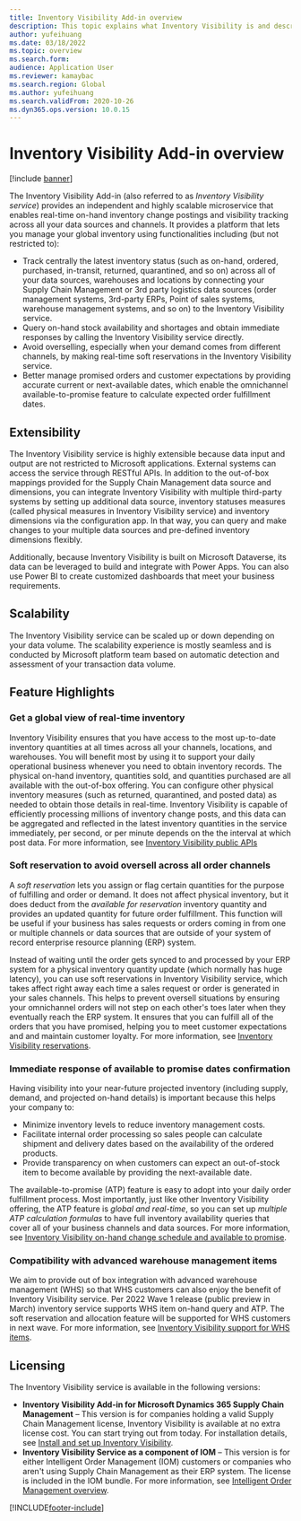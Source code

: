 ```yaml
---
title: Inventory Visibility Add-in overview
description: This topic explains what Inventory Visibility is and describes its features.
author: yufeihuang
ms.date: 03/18/2022
ms.topic: overview
ms.search.form:
audience: Application User
ms.reviewer: kamaybac
ms.search.region: Global
ms.author: yufeihuang
ms.search.validFrom: 2020-10-26
ms.dyn365.ops.version: 10.0.15
---
```


# Inventory Visibility Add-in overview

[!include [banner](../includes/banner.md)]

The Inventory Visibility Add-in (also referred to as *Inventory Visibility service*) provides an independent and highly scalable microservice that enables real-time on-hand inventory change postings and visibility tracking across all your data sources and channels. It provides a platform that lets you manage your global inventory using functionalities including (but not restricted to):

- Track centrally the latest inventory status (such as on-hand, ordered, purchased, in-transit, returned, quarantined, and so on) across all of your data sources, warehouses and locations by connecting your Supply Chain Management or 3rd party logistics data sources (order management systems, 3rd-party ERPs, Point of sales systems, warehouse management systems, and so on) to the Inventory Visibility service.
- Query on-hand stock availability and shortages and obtain immediate responses by calling the Inventory Visibility service directly.
- Avoid overselling, especially when your demand comes from different channels, by making real-time soft reservations in the Inventory Visibility service.
- Better manage promised orders and customer expectations by providing accurate current or next-available dates, which enable the omnichannel available-to-promise feature to calculate expected order fulfillment dates.

## Extensibility

The Inventory Visibility service is highly extensible because data input and output are not restricted to Microsoft applications. External systems can access the service through RESTful APIs. In addition to the out-of-box mappings provided for the Supply Chain Management data source and dimensions, you can integrate Inventory Visibility with multiple third-party systems by setting up additional data source, inventory statuses measures (called physical measures in Inventory Visibility service) and inventory dimensions via the configuration app. In that way, you can query and make changes to your multiple data sources and pre-defined inventory dimensions flexibly.

Additionally, because Inventory Visibility is built on Microsoft Dataverse, its data can be leveraged to build and integrate with Power Apps. You can also use Power BI to create customized dashboards that meet your business requirements.

## Scalability

The Inventory Visibility service can be scaled up or down depending on your data volume. The scalability experience is mostly seamless and is conducted by Microsoft platform team based on automatic detection and assessment of your transaction data volume.

## Feature Highlights

### Get a global view of real-time inventory

Inventory Visibility ensures that you have access to the most up-to-date inventory quantities at all times across all your channels, locations, and warehouses. You will benefit most by using it to support your daily operational business whenever you need to obtain inventory records. The physical on-hand inventory, quantities sold, and quantities purchased are all available with the out-of-box offering. You can configure other physical inventory measures (such as returned, quarantined, and posted data) as needed to obtain those details in real-time. Inventory Visibility is capable of efficiently processing millions of inventory change posts, and this data can be aggregated and reflected in the latest inventory quantities in the service immediately, per second, or per minute depends on the the interval at which post data. For more information, see [Inventory Visibility public APIs](inventory-visibility-api.md)

### Soft reservation to avoid oversell across all order channels

A *soft reservation* lets you assign or flag certain quantities for the purpose of fulfilling and order or demand. It does not affect physical inventory, but it does deduct from the *available for reservation* inventory quantity and provides an updated quantity for future order fulfillment. This function will be useful if your business has sales requests or orders coming in from one or multiple channels or data sources that are outside of your system of record enterprise resource planning (ERP) system.

Instead of waiting until the order gets synced to and processed by your ERP system for a physical inventory quantity update (which normally has huge latency), you can use soft reservations in Inventory Visibility service, which takes affect right away each time a sales request or order is generated in your sales channels. This helps to prevent oversell situations by ensuring your omnichannel orders will not step on each other's toes later when they eventually reach the ERP system. It ensures that you can fulfill all of the orders that you have promised, helping you to meet customer expectations and and maintain customer loyalty. For more information, see [Inventory Visibility reservations](inventory-visibility-reservations.md).

### Immediate response of available to promise dates confirmation

Having visibility into your near-future projected inventory (including supply, demand, and projected on-hand details) is important because this helps your company to:

- Minimize inventory levels to reduce inventory management costs.
- Facilitate internal order processing so sales people can calculate shipment and delivery dates based on the availability of the ordered products.
- Provide transparency on when customers can expect an out-of-stock item to become available by providing the next-available date.

The available-to-promise (ATP) feature is easy to adopt into your daily order fulfillment process. Most importantly, just like other Inventory Visibility offering, the ATP feature is *global and real-time*, so you can set up *multiple ATP calculation formulas* to have full inventory availability queries that cover all of your business channels and data sources. For more information, see [Inventory Visibility on-hand change schedule and available to promise](inventory-visibility-available-to-promise.md).

### Compatibility with advanced warehouse management items

We aim to provide out of box integration with advanced warehouse management (WHS) so that WHS customers can also enjoy the benefit of Inventory Visibility service. Per 2022 Wave 1 release (public preview in March) inventory service supports WHS item on-hand query and ATP. The soft reservation and allocation feature will be supported for WHS customers in next wave. For more information, see [Inventory Visibility support for WHS items](inventory-visibility-whs-support.md).

## Licensing

The Inventory Visibility service is available in the following versions:

- **Inventory Visibility Add-in for Microsoft Dynamics 365 Supply Chain Management** – This version is for companies holding a valid Supply Chain Management license, Inventory Visibility is available at no extra license cost. You can start trying out from today. For installation details, see [Install and set up Inventory Visibility](inventory-visibility-setup.md).
- **Inventory Visibility Service as a component of IOM** – This version is for either Intelligent Order Management (IOM) customers or companies who aren't using Supply Chain Management as their ERP system. The license is included in the IOM bundle. For more information, see [Intelligent Order Management overview](/dynamics365/intelligent-order-management/overview).

[!INCLUDE[footer-include](../../includes/footer-banner.md)]
